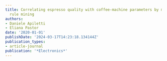 ```yaml
---
title: Correlating espresso quality with coffee-machine parameters by means of association
  rule mining
authors:
- Daniele Apiletti
- Eliana Pastor
date: '2020-01-01'
publishDate: '2024-03-17T14:23:18.134144Z'
publication_types:
- article-journal
publication: '*Electronics*'
---
```

